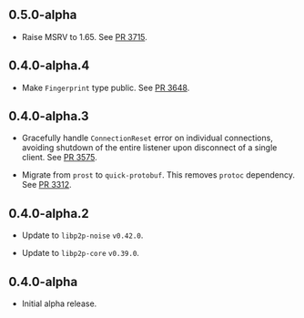 ## 0.5.0-alpha

- Raise MSRV to 1.65.
  See [PR 3715].

[PR 3715]: https://github.com/libp2p/rust-libp2p/pull/3715

## 0.4.0-alpha.4

- Make `Fingerprint` type public. See [PR 3648].

[PR 3648]: https://github.com/libp2p/rust-libp2p/pull/3648

## 0.4.0-alpha.3

- Gracefully handle `ConnectionReset` error on individual connections, avoiding shutdown of the entire listener upon disconnect of a single client.
  See [PR 3575].

- Migrate from `prost` to `quick-protobuf`. This removes `protoc` dependency. See [PR 3312].

[PR 3575]: https://github.com/libp2p/rust-libp2p/pull/3575
[PR 3312]: https://github.com/libp2p/rust-libp2p/pull/3312

## 0.4.0-alpha.2

- Update to `libp2p-noise` `v0.42.0`.

- Update to `libp2p-core` `v0.39.0`.

## 0.4.0-alpha

- Initial alpha release.
